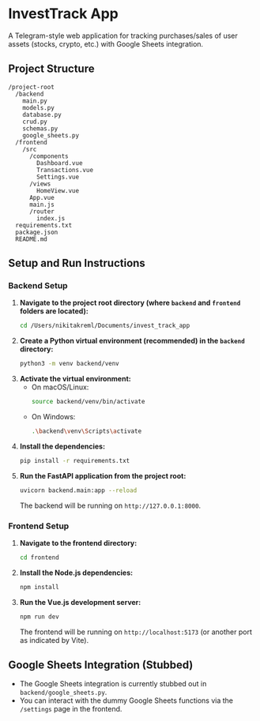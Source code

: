 # InvestTrack App

A Telegram-style web application for tracking purchases/sales of user assets (stocks, crypto, etc.) with Google Sheets integration.

## Project Structure

```
/project-root
  /backend
    main.py
    models.py
    database.py
    crud.py
    schemas.py
    google_sheets.py
  /frontend
    /src
      /components
        Dashboard.vue
        Transactions.vue
        Settings.vue
      /views
        HomeView.vue
      App.vue
      main.js
      /router
        index.js
  requirements.txt
  package.json
  README.md
```

## Setup and Run Instructions

### Backend Setup

1.  **Navigate to the project root directory (where `backend` and `frontend` folders are located):**
    ```bash
    cd /Users/nikitakreml/Documents/invest_track_app
    ```
2.  **Create a Python virtual environment (recommended) in the `backend` directory:**
    ```bash
    python3 -m venv backend/venv
    ```
3.  **Activate the virtual environment:**
    *   On macOS/Linux:
        ```bash
        source backend/venv/bin/activate
        ```
    *   On Windows:
        ```bash
        .\backend\venv\Scripts\activate
        ```
4.  **Install the dependencies:**
    ```bash
    pip install -r requirements.txt
    ```
5.  **Run the FastAPI application from the project root:**
    ```bash
    uvicorn backend.main:app --reload
    ```
    The backend will be running on `http://127.0.0.1:8000`.

### Frontend Setup

1.  **Navigate to the frontend directory:**
    ```bash
    cd frontend
    ```
2.  **Install the Node.js dependencies:**
    ```bash
    npm install
    ```
3.  **Run the Vue.js development server:**
    ```bash
    npm run dev
    ```
    The frontend will be running on `http://localhost:5173` (or another port as indicated by Vite).

## Google Sheets Integration (Stubbed)

- The Google Sheets integration is currently stubbed out in `backend/google_sheets.py`.
- You can interact with the dummy Google Sheets functions via the `/settings` page in the frontend.
